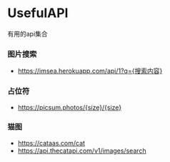 # UsefulAPI
有用的api集合

### 图片搜索
- https://imsea.herokuapp.com/api/1?q={搜索内容}

### 占位符
- https://picsum.photos/{size}/{size}

### 猫图
- https://cataas.com/cat
- https://api.thecatapi.com/v1/images/search
